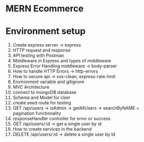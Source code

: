 # MERN Ecommerce

# Environment setup

1. Create express server -> express 
2. HTTP request and response
3. API testing with Postman
4. Middleware in Express and types of middleware
5. Express Error Handling middleware -> body-parser
6. How to handle HTTP Errors -> http-errors
7. How to secure api -> xss-clean, express-rate-limit
8. Environment variable and gitignore
9. MVC Architecture
10. connect to mongoDB database
11. Schema and Model for User
12. create seed route for testing
13. GET /api/users -> isAdmin -> getAllUsers -> searchByNAME + pagination functionality
14. responseHandler controller for error or success
15. GET /api/users/:id -> get a single user by id
16. How to create services in the backend
17. DELETE /api/users/:id -> delete a single user by Id